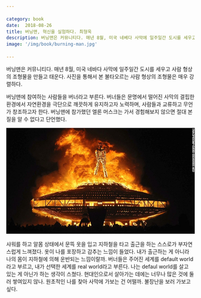 ```yaml
---

category: book
date:  2018-08-26
title: 버닝맨, 혁신을 실험하다. 최형욱
description: 버닝맨은 커뮤니티다. 매년 8월, 미국 네베다 사막에 일주일간 도시를 세우고 사람 형상의 조형물을 만들고 태운다. 사진을 통해서 본 불타오르는 사람 형상의 조형물은 매우 강렬하다. 버닝맨에 참여하는 사람들을 버너라고 부른다. 버너들은 문명에서 떨어진 사막의 결핍한 환경에서 자연환경을 극단으로 깨끗하게 유지하고자 노력하며, 사람들과 교류하고 무언가 창조하고자 한다. 버닝맨에 참가했던 엘론 머스크는 가서 경험해보지 않으면 절대 본질을 알 수 없다고 단언했다.
image: '/img/book/burning-man.jpg'

---
```


버닝맨은 커뮤니티다. 매년 8월, 미국 네바다 사막에 일주일간 도시를 세우고 사람 형상의 조형물을 만들고 태운다. 사진을 통해서 본 불타오르는 사람 형상의 조형물은 매우 강렬하다.

버닝맨에 참여하는 사람들을 버너라고 부른다. 버너들은 문명에서 떨어진 사막의 결핍한 환경에서 자연환경을 극단으로 깨끗하게 유지하고자 노력하며, 사람들과 교류하고 무언가 창조하고자 한다. 버닝맨에 참가했던 엘론 머스크는 가서 경험해보지 않으면 절대 본질을 알 수 없다고 단언했다.

![burning-man](/img/book/burning-man.jpg "burning-man")

샤워를 하고 알몸 상태에서 문뜩 옷을 입고 지하철을 타고 출근을 하는 스스로가 부자연스럽게 느껴졌다. 옷이 나를 포장하고 감추는 느낌이 들었다. 내가 출근하는 게 아니라 나의 몸이 지하철에 의해 운반되는 느낌이랄까. 버너들은 주어진 세계를 default world라고 부르고, 내가 선택한 세계를 real world라고 부른다. 나는 defaul world를 살고 있는 게 아닌가 하는 생각이 스쳤다. 현대인으로서 살아가는 데에는 너무나 많은 것에 둘러 쌓여있지 않나. 원초적인 나를 찾아 사막에 가보는 건 어떨까. 불장난을 보러 가보고 싶다.
